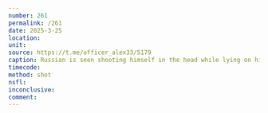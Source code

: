 ```yaml
---
number: 261
permalink: /261
date: 2025-3-25
location: 
unit: 
source: https://t.me/officer_alex33/5179
caption: Russian is seen shooting himself in the head while lying on his side under tree branch
timecode: 
method: shot
nsfl: 
inconclusive: 
comment: 
---
```

<script async src="https://telegram.org/js/telegram-widget.js?22" data-telegram-post="officer_alex33/5179" data-width="100%"></script>